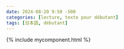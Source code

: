 ```yaml
---
date: 2024-08-20 9:50 -500
categories: [lecture, texte pour débutant]
tags: [日本語, débutant]
---
```

{% include mycomponent.html %}

